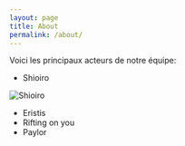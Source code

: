```yaml
---
layout: page
title: About
permalink: /about/
---
```


Voici les principaux acteurs de notre équipe:

* Shioiro

![Shioiro](http://avatar.leagueoflegends.com/euw/Shioiro.png "Shioiro")
* Eristis
* Rifting on you
* Paylor

